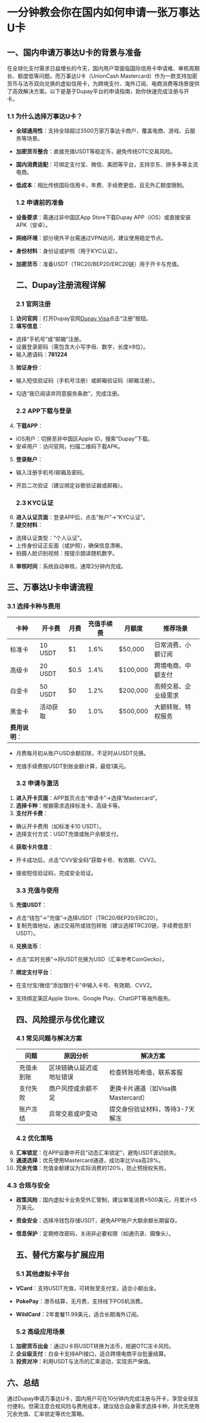 # 一分钟教会你在国内如何申请一张万事达U卡

## 一、国内申请万事达U卡的背景与准备

在全球化支付需求日益增长的今天，国内用户常面临国际信用卡申请难、审核周期长、额度低等问题。而万事达U卡（UnionCash Mastercard）作为一款支持加密货币与法币双向兑换的虚拟信用卡，为跨境支付、海外订阅、电商消费等场景提供了高效解决方案。以下是基于Dupay平台的申请指南，助你快速完成注册与开卡。

### 1.1 为什么选择万事达U卡？

- **全球通用性**：支持全球超过3500万家万事达卡商户，覆盖电商、游戏、云服务等场景。
- **加密货币整合**：直接充值USDT等稳定币，避免传统OTC交易风险。
- **国内消费适配**：可绑定支付宝、微信、美团等平台，支持京东、拼多多等主流电商。
- **低成本**：相比传统国际信用卡，年费、手续费更低，且无外汇额度限制。
  
  ### 1.2 申请前的准备
  
- **设备要求**：需通过非中国区App Store下载Dupay APP（iOS）或直接安装APK（安卓）。
- **网络环境**：部分境外平台需通过VPN访问，建议使用稳定节点。
- **身份材料**：身份证或护照（用于KYC认证）。
- **加密货币**：准备USDT（TRC20/BEP20/ERC20链）用于开卡与充值。
  
  ## 二、Dupay注册流程详解
  
  ### 2.1 官网注册
  

1. **访问官网**：打开Dupay官网[Dupay Visa](https://dupay.one/web-app/register-h5?invitCode=781224&lang=zh-cn)点击“注册”按钮。
2. **填写信息**：
  - 选择“手机号”或“邮箱”注册。
  - 设置登录密码（需包含大小写字母、数字，长度≥8位）。
  - 输入邀请码：**781224**
3. **验证身份**：
  - 输入短信验证码（手机号注册）或邮箱验证码（邮箱注册）。
  - 勾选“我已阅读并同意服务条款”，完成注册。
    
    ### 2.2 APP下载与登录
    
4. **下载APP**：
  - iOS用户：切换至非中国区Apple ID，搜索“Dupay”下载。
  - 安卓用户：访问官网，扫描二维码下载APK。
5. **登录账户**：
  - 输入注册手机号/邮箱及密码。
  - 开启二次验证（建议绑定谷歌验证器或邮箱）。
    
    ### 2.3 KYC认证
    
6. **进入认证页面**：登录APP后，点击“账户”→“KYC认证”。
7. **提交材料**：
  - 选择认证类型：“个人认证”。
  - 上传身份证正反面（或护照），确保信息清晰。
  - 拍摄人脸识别视频：按提示朗读随机数字。
8. **审核时间**：系统自动审核，通常2分钟内完成。
  
  ## 三、万事达U卡申请流程
  
  ### 3.1 选择卡种与费用
  
  | 卡种  | 开卡费 | 月费  | 充值手续费 | 月额度 | 推荐场景 |
  | --- | --- | --- | --- | --- | --- |
  | 标准卡 | 10 USDT | $1  | 1.6% | $50,000 | 日常消费、小额订阅 |
  | 高级卡 | 20 USDT | $0.5 | 1.4% | $100,000 | 跨境电商、中额支付 |
  | 白金卡 | 50 USDT | $0  | 1.2% | $200,000 | 高频交易、企业级需求 |
  | 黑金卡 | 活动获取 | $0  | 1.0% | $500,000 | 大额转账、特权服务 |
  | **费用说明**： |     |     |     |     |     |
  

- 月费每月初从账户USD余额扣除，不足时从USDT兑换。
- 充值手续费按USDT到账金额计算，最低1美元。
  
  ### 3.2 申请与激活
  

1. **进入开卡页面**：APP首页点击“申请卡”→选择“Mastercard”。
2. **选择卡种**：根据需求选择标准卡、高级卡等。
3. **支付开卡费**：
  - 确认开卡费用（如标准卡10 USDT）。
  - 选择支付方式：USDT充值或账户余额支付。
4. **获取卡片信息**：
  - 开卡成功后，点击“CVV安全码”获取卡号、有效期、CVV2。
  - 接收短信验证码，完成安全验证。
    
    ### 3.3 充值与使用
    
5. **充值USDT**：
  - 点击“钱包”→“充值”→选择USDT（TRC20/BEP20/ERC20）。
  - 复制充值地址，通过交易所或钱包转账（建议选择TRC20链，手续费低至1 USDT）。
6. **兑换法币**：
  - 点击“实时兑换”→将USDT兑换为USD（汇率参考CoinGecko）。
7. **绑定支付平台**：
  - 在支付宝/微信“添加银行卡”中输入卡号、有效期、CVV2。
  - 支持绑定美区Apple Store、Google Play、ChatGPT等海外服务。
    
    ## 四、风险提示与优化建议
    
    ### 4.1 常见问题与解决方案
    
    | 问题  | 原因分析 | 解决方案 |
    | --- | --- | --- |
    | 充值未到账 | 区块链确认延迟或地址错误 | 检查转账哈希值，联系客服 |
    | 支付失败 | 商户风控或余额不足 | 更换卡片通道（如Visa换Mastercard） |
    | 账户冻结 | 异常交易或IP变动 | 提交身份验证材料，等待3-7天解冻 |
    
    ### 4.2 优化策略
    
8. **汇率锁定**：在APP设置中开启“动态汇率锁定”，避免USDT波动损失。
9. **通道选择**：优先使用Mastercard通道，成功率比Visa高28%。
10. **冗余充值**：充值金额建议为实际消费的120%，防止预授权失败。
  
  ### 4.3 合规与安全
  

- **政策风险**：国内虚拟卡业务受外汇管制，建议单笔消费≤500美元，月累计≤5万美元。
- **资金安全**：选择冷钱包存储USDT，避免APP账户大额余额长期留存。
- **信息保护**：定期修改密码，关闭非必要权限（如通讯录、摄像头）。
  
  ## 五、替代方案与扩展应用
  
  ### 5.1 其他虚拟卡平台
  
- **VCard**：支持USDT充值，可转账至支付宝，适合小额出金。
- **PokePay**：港币结算，无月费，支持线下POS机消费。
- **WildCard**：2年套餐11.99美元，适合长期海外订阅。
  
  ### 5.2 高级应用场景
  

1. **加密货币出金**：通过U卡将USDT转换为法币，规避OTC冻卡风险。
2. **企业级支付**：白金卡支持API接口，适合跨境电商平台批量结算。
3. **投资对冲**：利用USDT与法币的汇率波动，实现资产保值。
  
  ## 六、总结
  
  通过Dupay申请万事达U卡，国内用户可在10分钟内完成注册与开卡，享受全球支付便利。但需注意合规风险与费用成本，建议结合自身需求选择卡种，并优先使用冗余充值、汇率锁定等优化策略。
